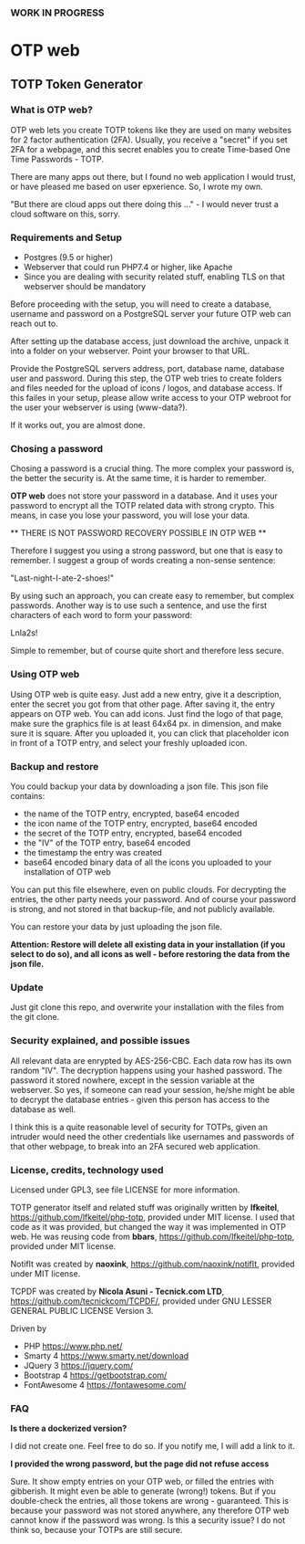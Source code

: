 ### WORK IN PROGRESS

# OTP web

## TOTP Token Generator

### What is OTP web?

OTP web lets you create TOTP tokens like they are used on many websites 
for 2 factor authentication (2FA). Usually, you receive a "secret" if 
you set 2FA for a webpage, and this secret enables you to create Time-based One Time Passwords - TOTP. 

There are many apps out there, but I found no web application I would trust, or have
pleased me based on user epxerience. So, I wrote my own.

"But there are cloud apps out there doing this ..." - I would never trust a cloud software on this, sorry.

### Requirements and Setup

- Postgres (9.5 or higher)
- Webserver that could run PHP7.4 or higher, like Apache
- Since you are dealing with security related stuff, enabling TLS on that webserver should be mandatory

Before proceeding with the setup, you will need to create a database, username and password on a PostgreSQL server your future OTP web can reach out to.

After setting up the database access, just download the archive, unpack it into a folder on your webserver. Point your browser to that URL.

Provide the PostgreSQL servers address, port, database name, database user and password. During this step, the OTP web tries to create folders and files needed for the upload of icons / logos, and database access. If this failes in your setup, please allow write access to your OTP webroot for the user your webserver is using (www-data?).

If it works out, you are almost done.

### Chosing a password

Chosing a password is a crucial thing. The more complex your password is, the better the security is. At the same time, it is harder to remember.

**OTP web** does not store your password in a database. And it uses your password to encrypt all the TOTP related data with strong crypto. This means, in case you lose your password, you will lose your data.

** THERE IS NOT PASSWORD RECOVERY POSSIBLE IN OTP WEB **

Therefore I suggest you using a strong password, but one that is easy to remember. I suggest a group of words creating a non-sense sentence:

"Last-night-I-ate-2-shoes!"

By using such an approach, you can create easy to remember, but complex passwords. Another way is to use such a sentence, and use the first characters of each word to form your password:

LnIa2s!

Simple to remember, but of course quite short and therefore less secure.

### Using OTP web

Using OTP web is quite easy. Just add a new entry, give it a description, enter the secret you got from that other page. After saving it, the entry appears on OTP web. You can add icons. Just find the logo of that page, make sure the graphics file is at least 64x64 px. in dimension, and make sure it is square. After you uploaded it, you can click that placeholder icon in front of a TOTP entry, and select your freshly uploaded icon.

### Backup and restore

You could backup your data by downloading a json file. This json file contains:

- the name of the TOTP entry, encrypted, base64 encoded
- the icon name of the TOTP entry, encrypted, base64 encoded
- the secret of the TOTP entry, encrypted, base64 encoded
- the "IV" of the TOTP entry, base64 encoded
- the timestamp the entry was created
- base64 encoded binary data of all the icons you uploaded to your installation of OTP web

You can put this file elsewhere, even on public clouds. For decrypting the entries, the other party needs your password. And of course your password is strong, and not stored in that backup-file, and not publicly available.

You can restore your data by just uploading the json file. 

**Attention: Restore will delete all existing data in your installation (if you select to do so), and all icons as well - before restoring the data from the json file.**

### Update

Just git clone this repo, and overwrite your installation with the files from the git clone. 

### Security explained, and possible issues

All relevant data are enrypted by AES-256-CBC. Each data row has its own random "IV". The decryption happens using your hashed password. The password it stored nowhere, except in the session variable at the webserver. So yes, if someone can read your session, he/she might be able to decrypt the database entries - given this person has access to the database as well. 

I think this is a quite reasonable level of security for TOTPs, given an intruder would need the other credentials like usernames and passwords of that other webpage, to break into an 2FA secured web application.

### License, credits, technology used

Licensed under GPL3, see file LICENSE for more information.

TOTP generator itself and related stuff was originally written by **lfkeitel**, https://github.com/lfkeitel/php-totp, provided under MIT license. I used that code as it was provided, but changed the way it was implemented in OTP web. He was reusing code from **bbars**, https://github.com/lfkeitel/php-totp, provided under MIT license. 

NotifIt was created by **naoxink**, https://github.com/naoxink/notifIt, provided under MIT license.

TCPDF was created by **Nicola Asuni - Tecnick.com LTD**, https://github.com/tecnickcom/TCPDF/, provided under GNU LESSER GENERAL PUBLIC LICENSE Version 3.

Driven by 
- PHP https://www.php.net/
- Smarty 4 https://www.smarty.net/download 
- JQuery 3 https://jquery.com/
- Bootstrap 4 https://getbootstrap.com/
- FontAwesome 4 https://fontawesome.com/

### FAQ

**Is there a dockerized version?**

I did not create one. Feel free to do so. If you notify me, I will add a link to it. 

**I provided the wrong password, but the page did not refuse access**

Sure. It show empty entries on your OTP web, or filled the entries with gibberish. It might even be able to generate (wrong!) tokens. But if you double-check the entries, all those tokens are wrong - guaranteed. This is because your password was not stored anywhere, any therefore OTP web cannot know if the password was wrong. Is this a security issue? I do not think so, because your TOTPs are still secure.



